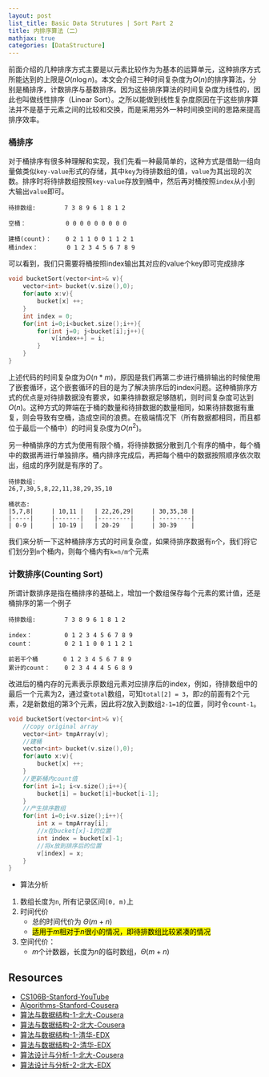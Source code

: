 ```yaml
---
layout: post
list_title: Basic Data Strutures | Sort Part 2
title: 内排序算法（二）
mathjax: true
categories: [DataStructure]
---
```


前面介绍的几种排序方式主要是以元素比较作为为基本的运算单元，这种排序方式所能达到的上限是$O(n\log{n})$。本文会介绍三种时间复杂度为$O(n)$的排序算法，分别是桶排序，计数排序与基数排序。因为这些排序算法的时间复杂度为线性的，因此也叫做线性排序（Linear Sort）。之所以能做到线性复杂度原因在于这些排序算法并不是基于元素之间的比较和交换，而是采用另外一种时间换空间的思路来提高排序效率。

### 桶排序

对于桶排序有很多种理解和实现，我们先看一种最简单的，这种方式是借助一组向量做类似`key-value`形式的存储，其中`key`为待排数组的值，`value`为其出现的次数。排序时将待排数组按照`key-value`存放到桶中，然后再对桶按照`index`从小到大输出`value`即可。

```
待排数组:        7 3 8 9 6 1 8 1 2 

空桶：           0 0 0 0 0 0 0 0 0

建桶(count)：    0 2 1 1 0 0 1 1 2 1
桶index：        0 1 2 3 4 5 6 7 8 9
```

可以看到，我们只需要将桶按照index输出其对应的value个key即可完成排序

```cpp
void bucketSort(vector<int>& v){
    vector<int> bucket(v.size(),0);
    for(auto x:v){
        bucket[x] ++;        
    }
    int index = 0;
    for(int i=0;i<bucket.size();i++){
        for(int j=0; j<bucket[i];j++){
            v[index++] = i; 
        }
    }
}
```

上述代码的时间复杂度为$O(n*m)$，原因是我们再第二步进行桶排输出的时候使用了嵌套循环，这个嵌套循环的目的是为了解决排序后的index问题。这种桶排序方式的优点是对待排数据没有要求，如果待排数据足够随机，则时间复杂度可达到$O(n)$。这种方式的弊端在于桶的数量和待排数据的数量相同，如果待排数据有重复，则会导致有空桶，造成空间的浪费。在极端情况下（所有数据都相同，而且都位于最后一个桶中）的时间复杂度为$O(n^2)$。

另一种桶排序的方式为使用有限个桶，将待排数据分散到几个有序的桶中，每个桶中的数据再进行单独排序。桶内排序完成后，再把每个桶中的数据按照顺序依次取出，组成的序列就是有序的了。

```
待排数组: 
26,7,30,5,8,22,11,38,29,35,10

桶状态:
|5,7,8|     | 10,11 |   | 22,26,29|     | 30,35,38 |
|-----|     |-------|   |---------|     | ---------|      
| 0-9 |     | 10-19 |   | 20-29   |     | 30-39    |
```

我们来分析一下这种桶排序方式的时间复杂度，如果待排序数据有`n`个，我们将它们划分到`m`个桶内，则每个桶内有`k=n/m`个元素


### 计数排序(Counting Sort)

所谓计数排序是指在桶排序的基础上，增加一个数组保存每个元素的累计值，还是桶排序的第一个例子

```
待排数组:        7 3 8 9 6 1 8 1 2 

index：         0 1 2 3 4 5 6 7 8 9
count：         0 2 1 1 0 0 1 1 2 1

前若干个桶       0 1 2 3 4 5 6 7 8 9
累计的count：    0 2 3 4 4 4 5 6 8 9
```
改进后的桶内存的元素表示原数组元素对应排序后的index，例如，待排数组中的最后一个元素为2，通过查`total`数组，可知`total[2] = 3`，即`2`的前面有2个元素，2是新数组的第3个元素，因此将2放入到数组`2-1=1`的位置，同时令`count-1`。

```cpp
void bucketSort(vector<int>& v){
    //copy original array
    vector<int> tmpArray(v);
    //建桶
    vector<int> bucket(v.size(),0);
    for(auto x:v){
        bucket[x] ++;        
    }
    //更新桶内count值
    for(int i=1; i<v.size();i++){
        bucket[i] = bucket[i]+bucket[i-1];
    }
    //产生排序数组
    for(int i=0;i<v.size();i++){
        int x = tmpArray[i];
        //x在bucket[x]-1的位置
        int index = bucket[x]-1;
        //将x放到排序后的位置
        v[index] = x;
    }
}
```

- 算法分析

1. 数组长度为`n`, 所有记录区间`[0, m)`上
2. 时间代价
    - 总的时间代价为 $Θ(m+n)$
    - <mark>适用于$m$相对于$n$很小的情况，即待排数组比较紧凑的情况</mark>
3. 空间代价：
    - $m$个计数器，长度为$n$的临时数组，$Θ(m+n)$





## Resources 

- [CS106B-Stanford-YouTube](https://www.youtube.com/watch?v=NcZ2cu7gc-A&list=PLnfg8b9vdpLn9exZweTJx44CII1bYczuk)
- [Algorithms-Stanford-Cousera](https://www.coursera.org/learn/algorithms-divide-conquer/home/welcome)
- [算法与数据结构-1-北大-Cousera](https://www.coursera.org/learn/shuju-jiegou-suanfa/home/welcome)
- [算法与数据结构-2-北大-Cousera](https://www.coursera.org/learn/gaoji-shuju-jiegou/home/welcome)
- [算法与数据结构-1-清华-EDX](https://courses.edx.org/courses/course-v1:TsinghuaX+30240184.1x+3T2017/course/)
- [算法与数据结构-2-清华-EDX](https://courses.edx.org/courses/course-v1:PekingX+04833050X+1T2016/course/)
- [算法设计与分析-1-北大-Cousera](https://www.coursera.org/learn/algorithms/home/welcome)
- [算法设计与分析-2-北大-EDX](https://courses.edx.org/courses/course-v1:PekingX+04833050X+1T2016/course/)

